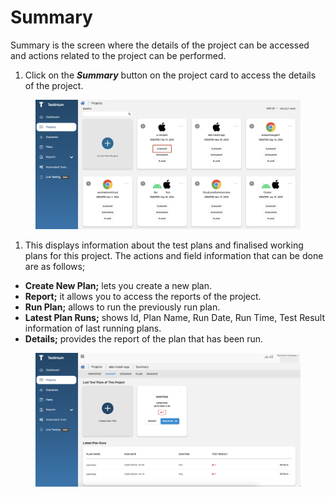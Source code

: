 # Summary

Summary is the screen where the details of the project can be accessed and actions related to the project can be performed.

1. Click on the _**Summary**_ button on the project card to access the details of the project.

<figure><img src="../../.gitbook/assets/Screenshot 2025-01-28 at 14.14.09.png" alt=""><figcaption></figcaption></figure>

1. This displays information about the test plans and finalised working plans for this project. The actions and field information that can be done are as follows;

* **Create New Plan;** lets you create a new plan.
* **Report;** it allows you to access the reports of the project.
* **Run Plan;** allows to run the previously run plan.
* **Latest Plan Runs;** shows Id, Plan Name, Run Date, Run Time, Test Result information of last running plans.
* **Details;** provides the report of the plan that has been run.

<figure><img src="../../.gitbook/assets/Screenshot 2025-01-28 at 14.18.40.png" alt=""><figcaption></figcaption></figure>
